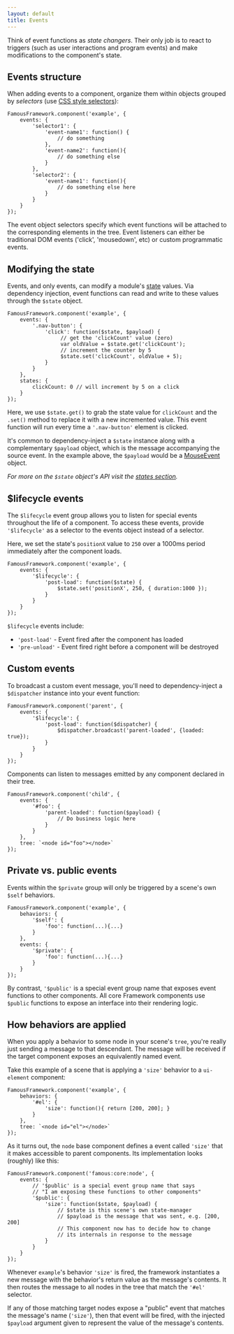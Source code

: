 ```yaml
---
layout: default
title: Events
---
```


Think of event functions as _state changers_. Their only job is to react to triggers (such as user interactions and program events) and make modifications to the component's state.

## Events structure

When adding events to a component, organize them within objects grouped by _selectors_ (use [CSS style selectors](https://developer.mozilla.org/en-US/docs/Web/Guide/CSS/Getting_Started/Selectors)):

    FamousFramework.component('example', {
        events: {
            'selector1': {
            	'event-name1': function() {
            	    // do something
            	},
            	'event-name2': function(){
            	    // do something else
            	}
            },
            'selector2': {
                'event-name1': function(){
                    // do something else here
                }	
            }
        }
    });

The event object selectors specify which event functions will be attached to the corresponding elements in the tree. Event listeners can either be traditional DOM events ('click', 'mousedown', etc) or custom programmatic events. 

## Modifying the state

Events, and only events, can modify a module's [state](states.html) values. Via dependency injection, event functions can read and write to these values through the `$state` object.

    FamousFramework.component('example', {
        events: {
            '.nav-button': {
                'click': function($state, $payload) {
                     // get the 'clickCount' value (zero)
                     var oldValue = $state.get('clickCount');
                     // increment the counter by 5 
                     $state.set('clickCount', oldValue + 5);
                }
            }  	 
        },
        states: {
        	clickCount: 0 // will increment by 5 on a click
        }
    });

Here, we use `$state.get()` to grab the state value for `clickCount` and the `.set()` method to replace it with a new incremented value. This event function will run every time a `'.nav-button'` element is clicked. 

It's common to dependency-inject a `$state` instance along with a complementary `$payload` object, which is the message accompanying the source event. In the example above, the `$payload` would be a [MouseEvent](https://developer.mozilla.org/en-US/docs/Web/API/MouseEvent) object.

_For more on the `$state` object's API visit the [states section](states.html)._

## $lifecycle events

The `$lifecycle` event group allows you to listen for special events throughout the life of a component. To access these events, provide `'$lifecycle'` as a selector to the events object instead of a selector.

Here, we set the state's `positionX` value to `250` over a 1000ms period immediately after the component loads.
  
    FamousFramework.component('example', {
		events: {
	        '$lifecycle': {
	            'post-load': function($state) {
	                $state.set('positionX', 250, { duration:1000 });
	            }
	        }
		}
    });

`$lifecycle` events include:

- `'post-load'` - Event fired after the component has loaded
- `'pre-unload'` - Event fired right before a component will be destroyed

## Custom events

To broadcast a custom event message, you'll need to dependency-inject a `$dispatcher` instance into your event function:

    FamousFramework.component('parent', {
        events: {
            '$lifecycle': {
                'post-load': function($dispatcher) {
                    $dispatcher.broadcast('parent-loaded', {loaded: true});
                }
            }
        }
    });

Components can listen to messages emitted by any component declared in their tree.

    FamousFramework.component('child', {
        events: {
            '#foo': {
                'parent-loaded': function($payload) {
                    // Do business logic here
                }
            }
        },
        tree: `<node id="foo"></node>`
    });
    
## Private vs. public events

Events within the `$private` group will only be triggered by a scene's own `$self` behaviors.

    FamousFramework.component('example', {
        behaviors: {
            '$self': {
                'foo': function(...){...}
            }
        },
        events: {
            '$private': {
                'foo': function(...){...}
            }
        }
    });

By contrast, `'$public'` is a special event group name that exposes event functions to other components. All core Framework components use `$public` functions to expose an interface into their rendering logic.

## How behaviors are applied

When you apply a behavior to some node in your scene's `tree`, you're really just sending a message to that descendant. The message will be received if the target component exposes an equivalently named event.

Take this example of a scene that is applying a `'size'` behavior to a `ui-element` component:

    FamousFramework.component('example', {
        behaviors: {
            '#el': {
                'size': function(){ return [200, 200]; }
            }
        },
        tree: `<node id="el"></node>`
    });

As it turns out, the `node` base component defines a event called `'size'` that it makes accessible to parent components. Its implementation looks (roughly) like this:

    FamousFramework.component('famous:core:node', {
        events: {
            // '$public' is a special event group name that says
            // "I am exposing these functions to other components"
            '$public': {
                'size': function($state, $payload) {
                    // $state is this scene's own state-manager
                    // $payload is the message that was sent, e.g. [200, 200]
                    // This component now has to decide how to change
                    // its internals in response to the message
                }
            }
        }
    });

Whenever `example`'s behavior `'size'` is fired, the framework instantiates a new message with the behavior's return value as the message's contents. It then routes the message to all nodes in the tree that match the `'#el'` selector.

If any of those matching target nodes expose a "public" event that matches the message's name (`'size'`), then that event will be fired, with the injected `$payload` argument given to represent the value of the message's contents.

